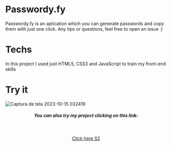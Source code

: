 # Passwordy.fy
Passwordy.fy is an aplication which you can generate passwords and copy them with just one click. Any tips or questions, feel free to open an issue :)
# Techs 
In this project I used just HTML5, CSS3 and JavaScript to train my front-end skills
# Try it
![Captura de tela 2023-10-15 032419](https://github.com/DaLyan22/passwordy.fy/assets/123920104/7d276b58-744a-436d-811d-a38764028067)
<h5 align="center">You can also try my project clicking on this link: </h5><br>
<p align="center"><a target="_blank" href="https://passwordfylyan22.netlify.app/">Click here S2</a></p>

